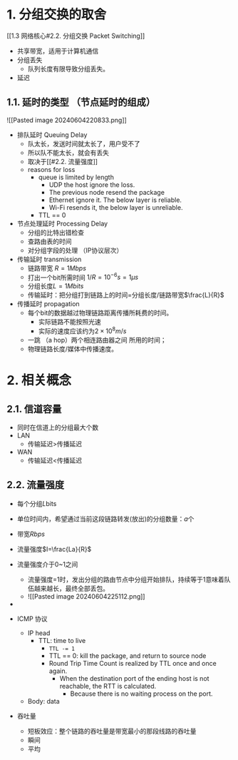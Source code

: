 # 1. 分组交换的取舍
[[1.3 网络核心#2.2. 分组交换 Packet Switching]]
- 共享带宽，适用于计算机通信
- 分组丢失
	- 队列长度有限导致分组丢失。
- 延迟
## 1.1. 延时的类型 （节点延时的组成）
![[Pasted image 20240604220833.png]]
- 排队延时 Queuing Delay
	- 队太长，发送时间就太长了，用户受不了
	- 所以队不能太长，就会有丢失
	- 取决于[[#2.2. 流量强度]]
	- reasons for loss
		- queue is limited by length
			- UDP the host ignore the loss.
			- The previous node resend the package
			- Ethernet ignore it. The below layer is reliable.
			- Wi-Fi resends it, the below layer is unreliable.
		- TTL == 0
- 节点处理延时 Processing Delay
	- 分组的比特出错检查
	- 查路由表的时间
	- 对分组字段的处理 （IP协议层次）
- 传输延时 transmission
	- 链路带宽 $R=1Mbps$
	- 打出一个bit所需时间 $1/R=10^{-6}s=1\mu s$
	- 分组长度$L=1Mbits$
	- 传输延时：把分组打到链路上的时间=分组长度/链路带宽$\frac{L}{R}$
- 传播延时 propagation
	- 每个bit的数据越过物理链路距离传播所耗费的时间。
		- 实际链路不能按照光速
		- 实际的速度应该约为$2\times 10^8m/s$
	- 一跳 （a hop）两个相连路由器之间 所用的时间；
	- 物理链路长度/媒体中传播速度。
# 2. 相关概念
## 2.1. 信道容量
- 同时在信道上的分组最大个数
- LAN
	- 传输延迟$>$传播延迟
- WAN
	- 传输延迟$<$传播延迟
## 2.2. 流量强度
- 每个分组$L$bits
- 单位时间内，希望通过当前这段链路转发(放出)的分组数量：$a$个
- 带宽$R bps$
- 流量强度$I=\frac{La}{R}$
- 流量强度介于0~1之间
	- 流量强度=1时，发出分组的路由节点中分组开始排队，持续等于1意味着队伍越来越长，最终全部丢包。
	- ![[Pasted image 20240604225112.png]]
- 

- ICMP 协议
	- IP head
		- TTL: time to live
			- `TTL -= 1`
			- TTL == 0: kill the package, and return to source node
			- Round Trip Time Count is realized by TTL once and once again.
				- When the destination port of the ending host is not reachable, the RTT is calculated.
					- Because there is no waiting process on the port.
	- Body: data
- 吞吐量
	- 短板效应：整个链路的吞吐量是带宽最小的那段线路的吞吐量
	- 瞬间
	- 平均